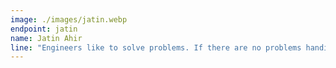 ```yaml
---
image: ./images/jatin.webp
endpoint: jatin
name: Jatin Ahir
line: "Engineers like to solve problems. If there are no problems handily available, they will create their own problems."
---
```

